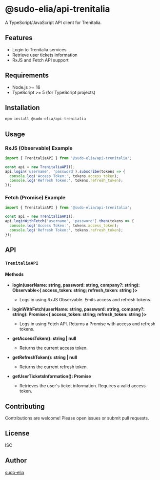 # @sudo-elia/api-trenitalia

A TypeScript/JavaScript API client for Trenitalia.

## Features

- Login to Trenitalia services
- Retrieve user tickets information
- RxJS and Fetch API support

## Requirements

- Node.js >= 16
- TypeScript >= 5 (for TypeScript projects)

## Installation

```bash
npm install @sudo-elia/api-trenitalia
```

## Usage

### RxJS (Observable) Example

```typescript
import { TrenitaliaAPI } from '@sudo-elia/api-trenitalia';

const api = new TrenitaliaAPI();
api.login('username', 'password').subscribe(tokens => {
  console.log('Access Token:', tokens.access_token);
  console.log('Refresh Token:', tokens.refresh_token);
});
```

### Fetch (Promise) Example

```typescript
import { TrenitaliaAPI } from '@sudo-elia/api-trenitalia';

const api = new TrenitaliaAPI();
api.loginWithFetch('username', 'password').then(tokens => {
  console.log('Access Token:', tokens.access_token);
  console.log('Refresh Token:', tokens.refresh_token);
});
```

## API

### `TrenitaliaAPI`

#### Methods

- **login(userName: string, password: string, company?: string): Observable<{ access_token: string; refresh_token: string }>**
  - Logs in using RxJS Observable. Emits access and refresh tokens.

- **loginWithFetch(userName: string, password: string, company?: string): Promise<{ access_token: string; refresh_token: string }>**
  - Logs in using Fetch API. Returns a Promise with access and refresh tokens.

- **getAccessToken(): string | null**
  - Returns the current access token.

- **getRefreshToken(): string | null**
  - Returns the current refresh token.

- **getUserTicketsInformation(): Promise<any>**
  - Retrieves the user's ticket information. Requires a valid access token.

## Contributing

Contributions are welcome! Please open issues or submit pull requests.

## License

ISC

## Author

[sudo-elia](https://github.com/sudo-elia)
